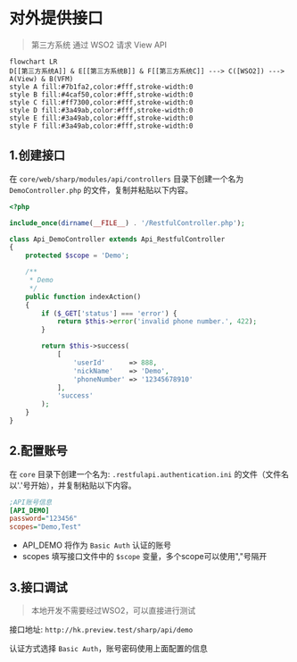 # 对外提供接口

> 第三方系统 通过 WSO2 请求 View API

```mermaid
flowchart LR
D[[第三方系统A]] & E[[第三方系统B]] & F[[第三方系统C]] ---> C([WSO2]) ---> A(View) & B(VFM)
style A fill:#7b1fa2,color:#fff,stroke-width:0
style B fill:#4caf50,color:#fff,stroke-width:0
style C fill:#ff7300,color:#fff,stroke-width:0
style D fill:#3a49ab,color:#fff,stroke-width:0
style E fill:#3a49ab,color:#fff,stroke-width:0
style F fill:#3a49ab,color:#fff,stroke-width:0
```

## 1.创建接口

在 `core/web/sharp/modules/api/controllers` 目录下创建一个名为 `DemoController.php` 的文件，复制并粘贴以下内容。
```php
<?php

include_once(dirname(__FILE__) . '/RestfulController.php');

class Api_DemoController extends Api_RestfulController
{
    protected $scope = 'Demo';

    /**
     * Demo
     */
    public function indexAction()
    {
        if ($_GET['status'] === 'error') {
            return $this->error('invalid phone number.', 422);
        }

        return $this->success(
            [
                'userId'      => 888,
                'nickName'    => 'Demo',
                'phoneNumber' => '12345678910'
            ],
            'success'
        );
    }
}
```

## 2.配置账号

在 `core` 目录下创建一个名为: `.restfulapi.authentication.ini` 的文件（文件名以'.'号开始），并复制粘贴以下内容。
```ini
;API账号信息
[API_DEMO]
password="123456"
scopes="Demo,Test"
```
- API_DEMO 将作为 `Basic Auth` 认证的账号
- scopes 填写接口文件中的 `$scope` 变量，多个scope可以使用","号隔开

## 3.接口调试

> 本地开发不需要经过WSO2，可以直接进行测试

接口地址: `http://hk.preview.test/sharp/api/demo`

认证方式选择 `Basic Auth`，账号密码使用上面配置的信息